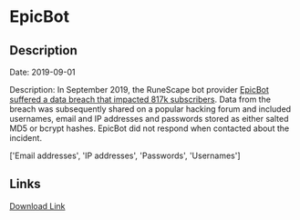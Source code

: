 # EpicBot

## Description

Date: 2019-09-01

Description:
In September 2019, the RuneScape bot provider <a href="https://arstechnica.com/information-technology/2019/11/password-data-dumped-online-for-2-2-million-users-of-currency-and-gaming-sites/" target="_blank" rel="noopener">EpicBot suffered a data breach that impacted 817k subscribers</a>. Data from the breach was subsequently shared on a popular hacking forum and included usernames, email and IP addresses and passwords stored as either salted MD5 or bcrypt hashes. EpicBot did not respond when contacted about the incident.


['Email addresses', 'IP addresses', 'Passwords', 'Usernames']

## Links

[Download Link](https://link-to.net/1229997/247.5492277647411/dynamic/?r=aHR0cHM6Ly93d3cubWVkaWFmaXJlLmNvbS92aWV3L0tCMkhra1FOYzJ0Y2g5ai9lcGljYm90LmNvbS9maWxl)